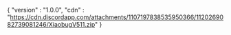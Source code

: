 {
  "version" : "1.0.0",
  "cdn" : "https://cdn.discordapp.com/attachments/1107197838535950366/1120269082739081246/XiaobugV511.zip"
}
